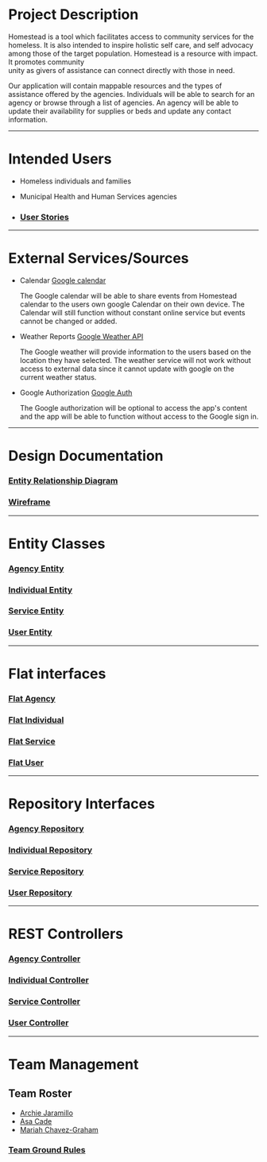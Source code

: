 # Project Description
Homestead is a tool which facilitates access to community services for the homeless. 
It is also intended to inspire holistic self care, and self advocacy among those of 
the target population. Homestead is a resource with impact.  It promotes community  
unity as givers of assistance can connect directly with those in need.

Our application will contain mappable resources and the types of assistance offered by the agencies. 
Individuals will be able to search for an agency or browse through a list of agencies. 
An agency will be able to update their availability for supplies or beds and update any contact information.
 
---

# Intended Users
* Homeless individuals and families
* Municipal Health and Human Services agencies


* ### [User Stories](user-stories.md)

---

# External Services/Sources
 
* Calendar
  [Google calendar](https://developers.google.com/calendar/v3/reference)
  
  The Google calendar will be able to share events from Homestead calendar to the users own google Calendar on their own device. The Calendar will still function without constant online service but events cannot be changed or added.
  
* Weather Reports
  [Google Weather API](https://developers.google.com/android/reference/com/google/android/gms/awareness/state/Weather)
  
  The Google weather will provide information to the users based on the location they have selected. The weather service will not work without access to external data since it cannot update with google on the current weather status.
  
* Google Authorization
  [Google Auth](https://developers.google.com/identity)

   The Google authorization will be optional to access the app's content and the app will be able to function without access to the Google sign in.
---

# Design Documentation

### [Entity Relationship Diagram](erd.md) 

### [Wireframe](wireframe.md)

---

# Entity Classes

### [Agency Entity](https://github.com/team-homestead/server/blob/master/src/main/java/edu/cnm/deepdive/server/model/entity/Agency.java) 

### [Individual Entity](https://github.com/team-homestead/server/blob/master/src/main/java/edu/cnm/deepdive/server/model/entity/Individual.java)

### [Service Entity](https://github.com/team-homestead/server/blob/master/src/main/java/edu/cnm/deepdive/server/model/entity/Service.java)

### [User Entity](https://github.com/team-homestead/server/blob/master/src/main/java/edu/cnm/deepdive/server/model/entity/User.java)

---

# Flat interfaces

### [Flat Agency](https://github.com/team-homestead/server/blob/master/src/main/java/edu/cnm/deepdive/server/view/FlatAgency.java)

### [Flat Individual](https://github.com/team-homestead/server/blob/master/src/main/java/edu/cnm/deepdive/server/view/FlatIndividual.java)

### [Flat Service](https://github.com/team-homestead/server/blob/master/src/main/java/edu/cnm/deepdive/server/view/FlatService.java)

### [Flat User](https://github.com/team-homestead/server/blob/master/src/main/java/edu/cnm/deepdive/server/view/FlatUser.java)

---

# Repository Interfaces

### [Agency Repository](https://github.com/team-homestead/server/blob/master/src/main/java/edu/cnm/deepdive/server/service/AgencyRepository.java)

### [Individual Repository](https://github.com/team-homestead/server/blob/master/src/main/java/edu/cnm/deepdive/server/service/IndividualRepository.java)

### [Service Repository](https://github.com/team-homestead/server/blob/master/src/main/java/edu/cnm/deepdive/server/service/ServiceRepository.java)

### [User Repository](https://github.com/team-homestead/server/blob/master/src/main/java/edu/cnm/deepdive/server/service/UserRepository.java)

---

# REST Controllers

### [Agency Controller](https://github.com/team-homestead/server/blob/master/src/main/java/edu/cnm/deepdive/server/controller/rest/AgencyController.java)

### [Individual Controller](https://github.com/team-homestead/server/blob/master/src/main/java/edu/cnm/deepdive/server/controller/rest/IndividualController.java)

### [Service Controller](https://github.com/team-homestead/server/blob/master/src/main/java/edu/cnm/deepdive/server/controller/rest/ServiceController.java)

### [User Controller](https://github.com/team-homestead/server/blob/master/src/main/java/edu/cnm/deepdive/server/controller/rest/UserController.java)

---

# Team Management

## Team Roster

* [Archie Jaramillo](archie.md)
* [Asa Cade](asa.md)
* [Mariah Chavez-Graham](mariah.md)


### [Team Ground Rules](ground-rules.md)